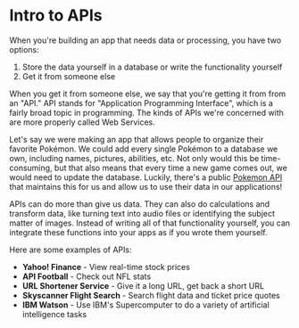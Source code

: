# Intro to APIs

When you're building an app that needs data or processing, you have two options:

1. Store the data yourself in a database or write the functionality yourself
2. Get it from someone else

When you get it from someone else, we say that you're getting it from from an "API." API stands for "Application Programming Interface", which is a fairly broad topic in programming. The kinds of APIs we're concerned with are more properly called Web Services.

Let's say we were making an app that allows people to organize their favorite Pokémon. We could add every single Pokémon to a database we own, including names, pictures, abilities, etc. Not only would this be time-consuming, but that also means that every time a new game comes out, we would need to update the database. Luckily, there's a public <a href="https://pokeapi.co" target="_blank">Pokemon API</a> that maintains this for us and allow us to use their data in our applications!

APIs can do more than give us data. They can also do calculations and transform data, like turning text into audio files or identifying the subject  matter of images. Instead of writing all of that functionality yourself, you can integrate these functions into your apps as if you wrote them yourself.

Here are some examples of APIs:

* __Yahoo! Finance__ - View real-time stock prices
* __API Football__ - Check out NFL stats
* __URL Shortener Service__ - Give it a long URL, get back a short URL
* __Skyscanner Flight Search__ - Search flight data and ticket price quotes
* __IBM Watson__ - Use IBM's Supercomputer to do a variety of artificial intelligence tasks
